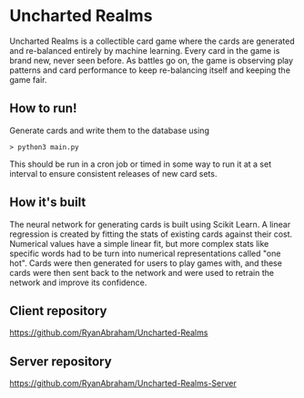 # Uncharted Realms
Uncharted Realms is a collectible card game where the cards are generated and re-balanced entirely by machine learning. Every card in the game is brand new, never seen before. As battles go on, the game is observing play patterns and card performance to keep re-balancing itself and keeping the game fair.

## How to run! 
Generate cards and write them to the database using
```
> python3 main.py
```
This should be run in a cron job or timed in some way to run it at a set interval to ensure consistent releases of new card sets.

## How it's built
The neural network for generating cards is built using Scikit Learn. A linear regression is created by fitting the stats of existing cards against their cost. Numerical values have a simple linear fit, but more complex stats like specific words had to be turn into numerical representations called "one hot". Cards were then generated for users to play games with, and these cards were then sent back to the network and were used to retrain the network and improve its confidence.

## Client repository
https://github.com/RyanAbraham/Uncharted-Realms

## Server repository
https://github.com/RyanAbraham/Uncharted-Realms-Server
